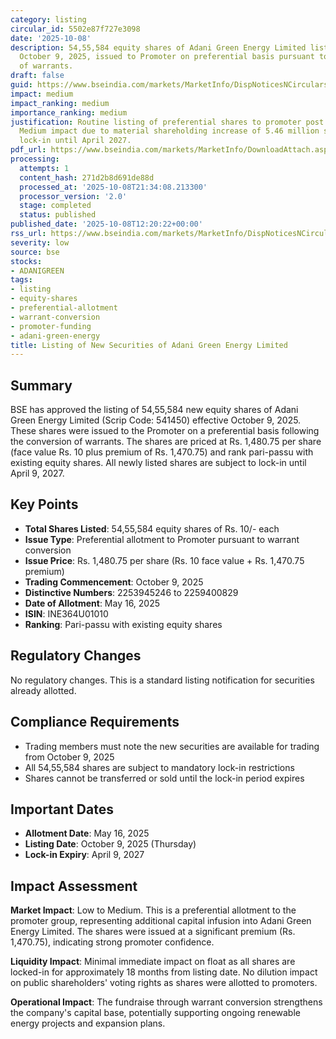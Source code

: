 ```yaml
---
category: listing
circular_id: 5502e87f727e3098
date: '2025-10-08'
description: 54,55,584 equity shares of Adani Green Energy Limited listed on BSE effective
  October 9, 2025, issued to Promoter on preferential basis pursuant to conversion
  of warrants.
draft: false
guid: https://www.bseindia.com/markets/MarketInfo/DispNoticesNCirculars.aspx?Noticeid={3806250D-BFBF-4DDF-BE4C-5750AF2B3F18}&noticeno=20251008-31&dt=10/08/2025&icount=31&totcount=68&flag=0
impact: medium
impact_ranking: medium
importance_ranking: medium
justification: Routine listing of preferential shares to promoter post warrant conversion.
  Medium impact due to material shareholding increase of 5.46 million shares with
  lock-in until April 2027.
pdf_url: https://www.bseindia.com/markets/MarketInfo/DownloadAttach.aspx?id=20251008-31&attachedId=
processing:
  attempts: 1
  content_hash: 271d2b8d691de88d
  processed_at: '2025-10-08T21:34:08.213300'
  processor_version: '2.0'
  stage: completed
  status: published
published_date: '2025-10-08T12:20:22+00:00'
rss_url: https://www.bseindia.com/markets/MarketInfo/DispNoticesNCirculars.aspx?Noticeid={3806250D-BFBF-4DDF-BE4C-5750AF2B3F18}&noticeno=20251008-31&dt=10/08/2025&icount=31&totcount=68&flag=0
severity: low
source: bse
stocks:
- ADANIGREEN
tags:
- listing
- equity-shares
- preferential-allotment
- warrant-conversion
- promoter-funding
- adani-green-energy
title: Listing of New Securities of Adani Green Energy Limited
---
```


## Summary

BSE has approved the listing of 54,55,584 new equity shares of Adani Green Energy Limited (Scrip Code: 541450) effective October 9, 2025. These shares were issued to the Promoter on a preferential basis following the conversion of warrants. The shares are priced at Rs. 1,480.75 per share (face value Rs. 10 plus premium of Rs. 1,470.75) and rank pari-passu with existing equity shares. All newly listed shares are subject to lock-in until April 9, 2027.

## Key Points

- **Total Shares Listed**: 54,55,584 equity shares of Rs. 10/- each
- **Issue Type**: Preferential allotment to Promoter pursuant to warrant conversion
- **Issue Price**: Rs. 1,480.75 per share (Rs. 10 face value + Rs. 1,470.75 premium)
- **Trading Commencement**: October 9, 2025
- **Distinctive Numbers**: 2253945246 to 2259400829
- **Date of Allotment**: May 16, 2025
- **ISIN**: INE364U01010
- **Ranking**: Pari-passu with existing equity shares

## Regulatory Changes

No regulatory changes. This is a standard listing notification for securities already allotted.

## Compliance Requirements

- Trading members must note the new securities are available for trading from October 9, 2025
- All 54,55,584 shares are subject to mandatory lock-in restrictions
- Shares cannot be transferred or sold until the lock-in period expires

## Important Dates

- **Allotment Date**: May 16, 2025
- **Listing Date**: October 9, 2025 (Thursday)
- **Lock-in Expiry**: April 9, 2027

## Impact Assessment

**Market Impact**: Low to Medium. This is a preferential allotment to the promoter group, representing additional capital infusion into Adani Green Energy Limited. The shares were issued at a significant premium (Rs. 1,470.75), indicating strong promoter confidence.

**Liquidity Impact**: Minimal immediate impact on float as all shares are locked-in for approximately 18 months from listing date. No dilution impact on public shareholders' voting rights as shares were allotted to promoters.

**Operational Impact**: The fundraise through warrant conversion strengthens the company's capital base, potentially supporting ongoing renewable energy projects and expansion plans.